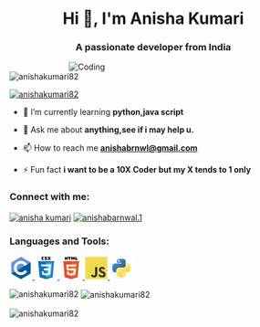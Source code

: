 <h1 align="center">Hi 👋, I'm Anisha Kumari</h1>
<h3 align="center">A passionate developer from India</h3>
<img align="right" alt="Coding" width="400" src="https://e0.pxfuel.com/wallpapers/405/690/desktop-wallpaper-hacker-top-hackers-background-hacker-laptop-thumbnail.jpg">

<p align="left"> <img src="https://komarev.com/ghpvc/?username=anishakumari82&label=Profile%20views&color=0e75b6&style=flat" alt="anishakumari82" /> </p>

<p align="left"> <a href="https://github.com/ryo-ma/github-profile-trophy"><img src="https://github-profile-trophy.vercel.app/?username=anishakumari82" alt="anishakumari82" /></a> </p>

- 🌱 I’m currently learning **python,java script**

- 💬 Ask me about **anything,see if i may help u.**

- 📫 How to reach me **anishabrnwl@gmail.com**

- ⚡ Fun fact **i want to be a 10X Coder but my X tends to 1 only**

<h3 align="left">Connect with me:</h3>
<p align="left">
<a href="https://www.linkedin.com/in/anisha-kumari-a693a1276?utm_source=share&utm_campaign=share_via&utm_content=profile&utm_medium=android_app" target="blank"><img align="center" src="https://raw.githubusercontent.com/rahuldkjain/github-profile-readme-generator/master/src/images/icons/Social/linked-in-alt.svg" alt="anisha kumari" height="30" width="40" /></a>
<a href="https://instagram.com/anishabarnwal.1" target="blank"><img align="center" src="https://raw.githubusercontent.com/rahuldkjain/github-profile-readme-generator/master/src/images/icons/Social/instagram.svg" alt="anishabarnwal.1" height="30" width="40" /></a>
</p>

<h3 align="left">Languages and Tools:</h3>
<p align="left"> <a href="https://www.cprogramming.com/" target="_blank" rel="noreferrer"> <img src="https://raw.githubusercontent.com/devicons/devicon/master/icons/c/c-original.svg" alt="c" width="40" height="40"/> </a> <a href="https://www.w3schools.com/css/" target="_blank" rel="noreferrer"> <img src="https://raw.githubusercontent.com/devicons/devicon/master/icons/css3/css3-original-wordmark.svg" alt="css3" width="40" height="40"/> </a> <a href="https://www.w3.org/html/" target="_blank" rel="noreferrer"> <img src="https://raw.githubusercontent.com/devicons/devicon/master/icons/html5/html5-original-wordmark.svg" alt="html5" width="40" height="40"/> </a> <a href="https://developer.mozilla.org/en-US/docs/Web/JavaScript" target="_blank" rel="noreferrer"> <img src="https://raw.githubusercontent.com/devicons/devicon/master/icons/javascript/javascript-original.svg" alt="javascript" width="40" height="40"/> </a> <a href="https://www.python.org" target="_blank" rel="noreferrer"> <img src="https://raw.githubusercontent.com/devicons/devicon/master/icons/python/python-original.svg" alt="python" width="40" height="40"/> </a> </p>

<p><img align="left" src="https://github-readme-stats.vercel.app/api/top-langs?username=anishakumari82&show_icons=true&locale=en&layout=compact" alt="anishakumari82" /></p>

<p>&nbsp;<img align="center" src="https://github-readme-stats.vercel.app/api?username=anishakumari82&show_icons=true&locale=en" alt="anishakumari82" /></p>

<p><img align="center" src="https://github-readme-streak-stats.herokuapp.com/?user=anishakumari82&" alt="anishakumari82" /></p>
